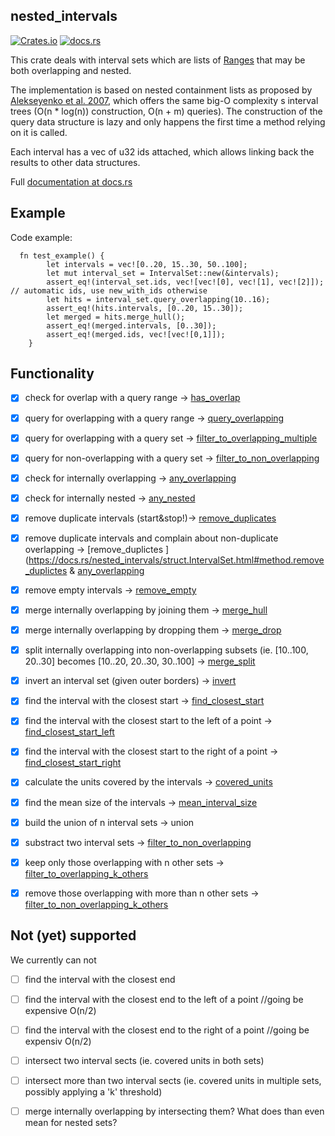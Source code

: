 nested_intervals
-----------------
[![Crates.io](https://img.shields.io/crates/d/nested_intervals.svg)](https://crates.io/crates/nested_intervals)
[![docs.rs](https://docs.rs/nested_intervals/badge.svg)](https://docs.rs/nested_intervals/badge.svg)


This crate deals with interval sets which are lists of 
[Ranges](https://doc.rust-lang.org/std/ops/struct.Range.html) that may be both
overlapping and nested.

The implementation is based on nested containment lists as proposed 
by [Alekseyenko et al. 2007](https://www.ncbi.nlm.nih.gov/pubmed/17234640),
which offers the same big-O complexity s interval trees (O(n * log(n)) construction,
O(n + m) queries). The construction of the query data structure is lazy and only happens
the first time a method relying on it is called.

Each interval has a vec of u32 ids attached, which allows linking back the results to
other data structures.

Full [documentation at docs.rs](https://docs.rs/nested_intervals)


Example
--------

Code example:
```
  fn test_example() {
        let intervals = vec![0..20, 15..30, 50..100];
        let mut interval_set = IntervalSet::new(&intervals);
        assert_eq!(interval_set.ids, vec![vec![0], vec![1], vec![2]]); // automatic ids, use new_with_ids otherwise
        let hits = interval_set.query_overlapping(10..16);
        assert_eq!(hits.intervals, [0..20, 15..30]);
        let merged = hits.merge_hull();
        assert_eq!(merged.intervals, [0..30]);
        assert_eq!(merged.ids, vec![vec![0,1]]);
    }
```


Functionality
-------------

- [x] check for overlap with a query range ->
  [has_overlap](http://docs.rs/nested_intervals/struct.IntervalSet.html#method.has_overlap)
- [x] query for overlapping with a query range ->
  [query_overlapping](https://docs.rs/nested_intervals/struct.IntervalSet.html#method.query_overlapping)
- [x] query for overlapping with a query set ->
  [filter_to_overlapping_multiple](https://docs.rs/nested_intervals/struct.IntervalSet.html#method.filter_to_overlapping_multiple)
- [x] query for non-overlapping with a query set ->
  [filter_to_non_overlapping](https://docs.rs/nested_intervals/struct.IntervalSet.html#method.filter_to_non_overlapping)
- [x] check for internally overlapping ->
  [any_overlapping](https://docs.rs/nested_intervals/struct.IntervalSet.html#method.any_overlapping)
- [x] check for internally nested ->
  [any_nested](https://docs.rs/nested_intervals/struct.IntervalSet.html#method.any_nested)
- [x] remove duplicate intervals (start&stop!)->
  [remove_duplicates](https://docs.rs/nested_intervals/struct.IntervalSet.html#method.remove_duplicates)
- [x] remove duplicate intervals and complain about non-duplicate overlapping ->
  [remove_duplictes
  ](https://docs.rs/nested_intervals/struct.IntervalSet.html#method.remove_duplictes 
  & 
  [any_overlapping](https://docs.rs/nested_intervals/struct.IntervalSet.html#method.any_overlapping)
- [x] remove empty intervals ->
  [remove_empty](https://docs.rs/nested_intervals/struct.IntervalSet.html#method.remove_empty)
- [x] merge internally overlapping by joining them ->
  [merge_hull](https://docs.rs/nested_intervals/struct.IntervalSet.html#method.merge_hull)
- [x] merge internally overlapping by dropping them ->
  [merge_drop](https://docs.rs/nested_intervals/struct.IntervalSet.html#method.merge_drop)
- [x] split internally overlapping into non-overlapping subsets (ie. [10..100, 20..30] becomes
  [10..20, 20..30, 30..100] ->
  [merge_split](https://docs.rs/nested_intervals/struct.IntervalSet.html#method.merge_split)
- [x] invert an interval set (given outer borders) ->
  [invert](https://docs.rs/nested_intervals/struct.IntervalSet.html#method.invert)
- [x] find the interval with the closest start ->
  [find_closest_start](https://docs.rs/nested_intervals/struct.IntervalSet.html#method.find_closest_start)
- [x] find the interval with the closest start to the left of a point ->
  [find_closest_start_left](https://docs.rs/nested_intervals/struct.IntervalSet.html#method.find_closest_start_left)
- [x] find the interval with the closest start to the right of a point ->
  [find_closest_start_right](https://docs.rs/nested_intervals/struct.IntervalSet.html#method.find_closest_start_right)

- [x] calculate the units covered by the intervals ->
  [covered_units](https://docs.rs/nested_intervals/struct.IntervalSet.html#method.covered_units)
- [x] find the mean size of the intervals ->
  [mean_interval_size](https://docs.rs/nested_intervals/struct.IntervalSet.html#method.mean_interval_size)
- [x] build the union of n interval sets -> union
- [x] substract two interval sets  ->
  [filter_to_non_overlapping](https://docs.rs/nested_intervals/struct.IntervalSet.html#method.filter_to_non_overlapping)
- [x] keep only those overlapping with n other sets ->
  [filter_to_overlapping_k_others](https://docs.rs/nested_intervals/struct.IntervalSet.html#method.filter_to_overlapping_k_others)
- [x] remove those overlapping with more than n other sets -> 
  [filter_to_non_overlapping_k_others](https://docs.rs/nested_intervals/struct.IntervalSet.html#method.filter_to_non_overlapping_k_others)

Not (yet) supported
--------------------
We currently can not
- [ ] find the interval with the closest end
- [ ] find the interval with the closest end to the left of a point //going be expensive O(n/2)
- [ ] find the interval with the closest end to the right of a point //going be
  expensiv O(n/2)

- [ ] intersect two interval sects (ie. covered units in both sets)
- [ ] intersect more than two interval sects (ie. covered units in multiple sets, possibly
  applying a 'k' threshold)

- [ ] merge internally overlapping by intersecting them? What does than even mean
  for nested sets?
  
